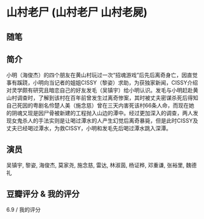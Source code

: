 # 山村老尸 (山村老尸 山村老屍)

## 随笔

## 简介

小明（海俊杰）的四个朋友在黄山村玩过一次“招魂游戏”后先后离奇身亡，因直觉事有蹊跷，小明向当记者的姐姐CISSY（黎姿）求助，为获独家新闻，CISSY介绍对灵学颇有研究且暗恋自己的好友发毛（吴镇宇）给小明认识。发毛与小明赶赴黄山村调查时，了解到该村在百年前曾发生过离奇惨案，其时被丈夫密谋杀死后得知自己死因的粤剧名伶楚人美（施念慈）曾在三天内害死该村66条人命，而现在她的阴魂又现是因尸骨被新建的工程抛入山边的潭中。经过更加深入的调查，两人发现女鬼杀人的手法实则是让喝过潭水的人产生幻觉后离奇暴毙，但是此时CISSY及丈夫已经喝过潭水，为救CISSY，小明和发毛先后喝过潭水跳入深潭。

## 演员

吴镇宇, 黎姿, 海俊杰, 莫家尧, 施念慈, 雷达, 林淑茵, 杨证桦, 邓重谦, 张裕里, 魏德礼

## 豆瓣评分 & 我的评分

6.9 / 我的评分
